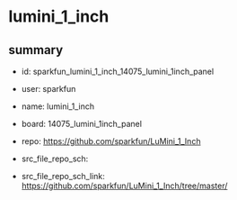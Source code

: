 # lumini_1_inch
 
## summary 
* id: sparkfun_lumini_1_inch_14075_lumini_1inch_panel
* user: sparkfun
* name: lumini_1_inch
* board: 14075_lumini_1inch_panel
* repo: https://github.com/sparkfun/LuMini_1_Inch



* src_file_repo_sch: 
* src_file_repo_sch_link: https://github.com/sparkfun/LuMini_1_Inch/tree/master/







